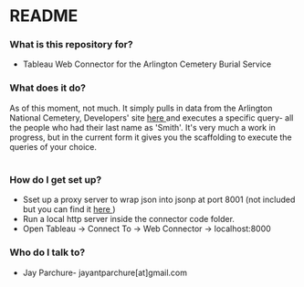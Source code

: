 # README #

### What is this repository for? ###

* Tableau Web Connector for the Arlington Cemetery Burial Service

### What does it do? ###
As of this moment, not much. It simply pulls in data from the Arlington National Cemetery, Developers' site <a href = "http://www.arlingtoncemetery.mil/Developers/Burial-Record-Public-Service-Methods">here </a> and executes a specific query- all the people who had their last name as 'Smith'.
It's very much a work in progress, but in the current form it gives you the scaffolding to execute the queries of your choice.

#  #
### How do I get set up? ###

* Sset up a proxy server to wrap json into jsonp at port 8001 (not included but you can find it <a href="https://github.com/spolyak/node-jsonp-proxy"> here </a>)
* Run a local http server inside the connector code folder.
* Open Tableau -> Connect To -> Web Connector -> localhost:8000



### Who do I talk to? ###

* Jay Parchure- jayantparchure[at]gmail.com
